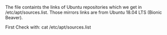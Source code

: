 
The file containts the links of Ubuntu repositories which we get in /etc/apt/sources.list. Those mirrors links are from Ubuntu 18.04 LTS (Bionic Beaver).

First Check with:  cat /etc/apt/sources.list
